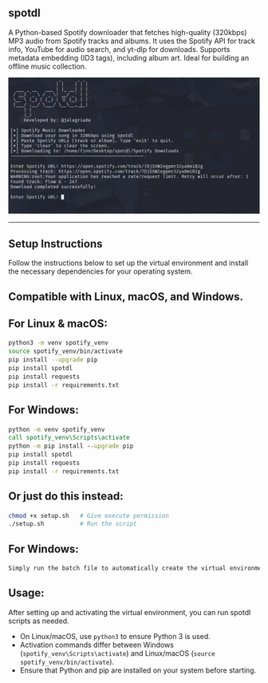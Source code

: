 ## spotdl

A Python-based Spotify downloader that fetches high-quality (320kbps) MP3 audio from Spotify tracks and albums. It uses the Spotify API for track info, YouTube for audio search, and yt-dlp for downloads. Supports metadata embedding (ID3 tags), including album art. Ideal for building an offline music collection.

![Project Screenshot](img.png)

---

## Setup Instructions

Follow the instructions below to set up the virtual environment and install the necessary dependencies for your operating system.

## Compatible with **Linux**, **macOS**, and **Windows**.

## For Linux & macOS:
```bash
python3 -m venv spotify_venv
source spotify_venv/bin/activate
pip install --upgrade pip
pip install spotdl
pip install requests
pip install -r requirements.txt
```

## For Windows:
```bat
python -m venv spotify_venv
call spotify_venv\Scripts\activate
python -m pip install --upgrade pip
pip install spotdl
pip install requests
pip install -r requirements.txt
```

## Or just do this instead:
```bash
chmod +x setup.sh   # Give execute permission
./setup.sh          # Run the script
```

## For Windows:
```bat
Simply run the batch file to automatically create the virtual environment and install all dependencies.
```

## Usage:
After setting up and activating the virtual environment, you can run spotdl scripts as needed.
- On Linux/macOS, use `python3` to ensure Python 3 is used.
- Activation commands differ between Windows (`spotify_venv\Scripts\activate`) and Linux/macOS (`source spotify_venv/bin/activate`).
- Ensure that Python and pip are installed on your system before starting.
